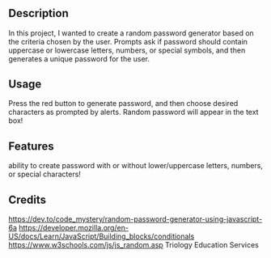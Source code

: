 # <password-generator>

## Description

In this project, I wanted to create a random password generator 
based on the criteria chosen by the user. Prompts ask if
password should contain uppercase or lowercase letters, numbers,
or special symbols, and then generates a unique password for the user.

## Usage

Press the red button to generate password, and then choose desired
characters as prompted by alerts. Random password will appear in
the text box!

## Features
ability to create password with or without lower/uppercase letters,
numbers, or special characters!

## Credits

https://dev.to/code_mystery/random-password-generator-using-javascript-6a
https://developer.mozilla.org/en-US/docs/Learn/JavaScript/Building_blocks/conditionals
https://www.w3schools.com/js/js_random.asp
Triology Education Services
